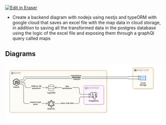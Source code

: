 <p><a target="_blank" href="https://app.eraser.io/workspace/YfvBYufitpYt9XgOQCv8" id="edit-in-eraser-github-link"><img alt="Edit in Eraser" src="https://firebasestorage.googleapis.com/v0/b/second-petal-295822.appspot.com/o/images%2Fgithub%2FOpen%20in%20Eraser.svg?alt=media&amp;token=968381c8-a7e7-472a-8ed6-4a6626da5501"></a></p>

- Create a backend diagram with nodejs using nestjs and typeORM with google cloud that saves an excel file with the map data in cloud storage, in addition to saving all the transformed data in the postgres database using the logic of the excel file and exposing them through a graphQl query called maps



<!-- eraser-additional-content -->
## Diagrams
<!-- eraser-additional-files -->
<a href="/Maps-cloud-architecture-1.eraserdiagram" data-element-id="JyWyMMvukucp685PuDdAk"><img src="/.eraser/YfvBYufitpYt9XgOQCv8___mKy49QBroXMQjm1CVOFTAwGSS4q2___---diagram----31ae1160b8106ea3cb4f57065029e343.png" alt="" data-element-id="JyWyMMvukucp685PuDdAk" /></a>
<!-- end-eraser-additional-files -->
<!-- end-eraser-additional-content -->
<!--- Eraser file: https://app.eraser.io/workspace/YfvBYufitpYt9XgOQCv8 --->
